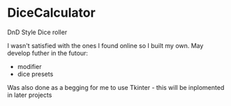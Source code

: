 # DiceCalculator
DnD Style Dice roller

I wasn't satisfied with the ones I found online so I built my own.
May develop futher in the futour:
- modifier
- dice presets

Was also done as a begging for me to use Tkinter - this will be inplomented in later projects
